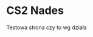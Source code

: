 <!-- Linki, przypięcia etc -->
<link rel="stylesheet" href="style.css">


# CS2 Nades

  Testowa strona czy to wg działa
